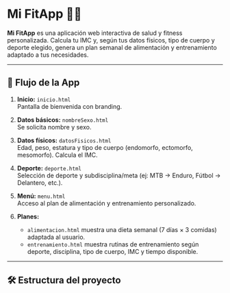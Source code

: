 # Mi FitApp 💪🏽

**Mi FitApp** es una aplicación web interactiva de salud y fitness personalizada. Calcula tu IMC y, según tus datos físicos, tipo de cuerpo y deporte elegido, genera un plan semanal de alimentación y entrenamiento adaptado a tus necesidades.

---

## 🚀 Flujo de la App

1. **Inicio:** `inicio.html`  
   Pantalla de bienvenida con branding.

2. **Datos básicos:** `nombreSexo.html`  
   Se solicita nombre y sexo.

3. **Datos físicos:** `datosFisicos.html`  
   Edad, peso, estatura y tipo de cuerpo (endomorfo, ectomorfo, mesomorfo). Calcula el IMC.

4. **Deporte:** `deporte.html`  
   Selección de deporte y subdisciplina/meta (ej: MTB → Enduro, Fútbol → Delantero, etc.).

5. **Menú:** `menu.html`  
   Acceso al plan de alimentación y entrenamiento personalizado.

6. **Planes:**
   - `alimentacion.html` muestra una dieta semanal (7 días × 3 comidas) adaptada al usuario.
   - `entrenamiento.html` muestra rutinas de entrenamiento según deporte, disciplina, tipo de cuerpo, IMC y tiempo disponible.

---

## 🛠 Estructura del proyecto

